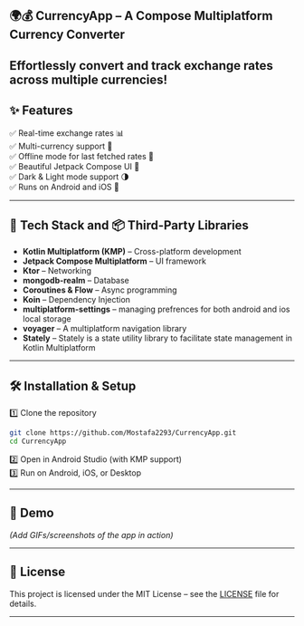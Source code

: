 ## 🌍💰 CurrencyApp – A Compose Multiplatform Currency Converter
**Effortlessly convert and track exchange rates across multiple currencies!**
---

## ✨ Features  
✅ Real-time exchange rates 📊  
✅ Multi-currency support 💱  
✅ Offline mode for last fetched rates 📡  
✅ Beautiful Jetpack Compose UI 🎨  
✅ Dark & Light mode support 🌗  
✅ Runs on Android and iOS 🚀  

---

## 🚀 Tech Stack  and 📦 Third-Party Libraries  
- **Kotlin Multiplatform (KMP)** – Cross-platform development  
- **Jetpack Compose Multiplatform** – UI framework  
- **Ktor** – Networking  
- **mongodb-realm** – Database  
- **Coroutines & Flow** – Async programming  
- **Koin** – Dependency Injection
- **multiplatform-settings** – managing prefrences for both android and ios local storage
- **voyager** – A multiplatform navigation library
- **Stately** – Stately is a state utility library to facilitate state management in Kotlin Multiplatform
---

## 🛠️ Installation & Setup  
1️⃣ Clone the repository  
```bash
git clone https://github.com/Mostafa2293/CurrencyApp.git
cd CurrencyApp
```
2️⃣ Open in Android Studio (with KMP support)  
3️⃣ Run on Android, iOS, or Desktop  

---

## 🎥 Demo  
_(Add GIFs/screenshots of the app in action)_  

---

## 📜 License  
This project is licensed under the MIT License – see the [LICENSE](LICENSE) file for details.  

---
